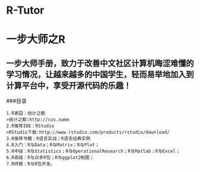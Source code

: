 R-Tutor
=======

#  一步大师之R
## 一步大师手册，致力于改善中文社区计算机晦涩难懂的学习情况，让越来越多的中国学生，轻而易举地加入到计算平台中，享受开源代码的乐趣！
###目录

    1.R家园：统计之都
    >统计之都:http://cos.name
    2.R推荐IDE：RStudio
    >RStudio下载:http://www.rstudio.com/products/rstudio/download/
    3.R推荐书籍：R语言实战；R语言经典实例
    4.R入门：R与Data；R与Matrix；R与Plot；
    5.R中级：R与Statistics；R与OperationalResearch；R与Matlab；R与Excel；
    6.R高级：R与众多R包；R与ggplot2制图；
    7.R终极：R与R包开发。

